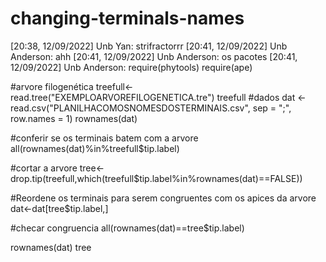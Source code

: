 # changing-terminals-names

[20:38, 12/09/2022] Unb Yan: strifractorrr
[20:41, 12/09/2022] Unb Anderson: ahh
[20:41, 12/09/2022] Unb Anderson: os pacotes
[20:41, 12/09/2022] Unb Anderson: require(phytools)
require(ape)

#arvore filogenética
treefull<-read.tree("EXEMPLOARVOREFILOGENETICA.tre")
treefull
#dados
dat <- read.csv("PLANILHACOMOSNOMESDOSTERMINAIS.csv", sep = ";", row.names = 1)
rownames(dat)

#conferir se os terminais batem com a arvore
all(rownames(dat)%in%treefull$tip.label)

#cortar a arvore
tree<-drop.tip(treefull,which(treefull$tip.label%in%rownames(dat)==FALSE))

#Reordene os terminais para serem congruentes com os apices da arvore
dat<-dat[tree$tip.label,]

#checar congruencia
all(rownames(dat)==tree$tip.label)

rownames(dat)
tree
